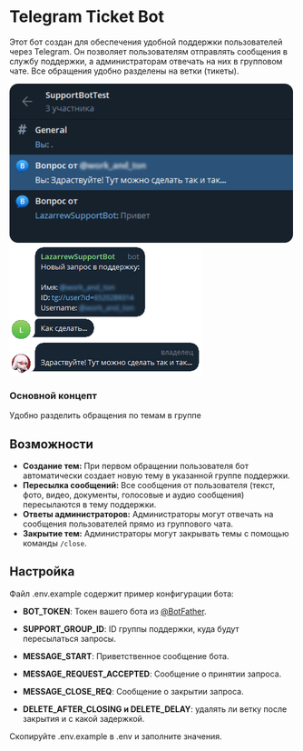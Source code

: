 
# Telegram Ticket Bot

Этот бот создан для обеспечения удобной поддержки пользователей через Telegram. Он позволяет пользователям отправлять сообщения в службу поддержки, а администраторам отвечать на них в групповом чате. Все обращения удобно разделены на ветки (тикеты).

![group](/.github/group.png)
![dialog preview](/.github/dialog.png)

### Основной концепт
Удобно разделить обращения по темам в группе

## Возможности

* **Создание тем:** При первом обращении пользователя бот автоматически создает новую тему в указанной группе поддержки.
* **Пересылка сообщений:** Все сообщения от пользователя (текст, фото, видео, документы, голосовые и аудио сообщения) пересылаются в тему поддержки.
* **Ответы администраторов:** Администраторы могут отвечать на сообщения пользователей прямо из группового чата.
* **Закрытие тем:** Администраторы могут закрывать темы с помощью команды `/close`.

## Настройка
Файл .env.example содержит пример конфигурации бота:

 - **BOT_TOKEN**: Токен вашего бота из [@BotFather](https://t.me/BotFather).

 - **SUPPORT_GROUP_ID**: ID группы поддержки, куда будут пересылаться запросы.
 - **MESSAGE_START**: Приветственное сообщение бота.
 - **MESSAGE_REQUEST_ACCEPTED**: Сообщение о принятии запроса.
 - **MESSAGE_CLOSE_REQ**: Сообщение о закрытии запроса.
 - **DELETE_AFTER_CLOSING и DELETE_DELAY**: удалять ли ветку после закрытия и с какой задержкой.

Скопируйте .env.example в .env и заполните значения.